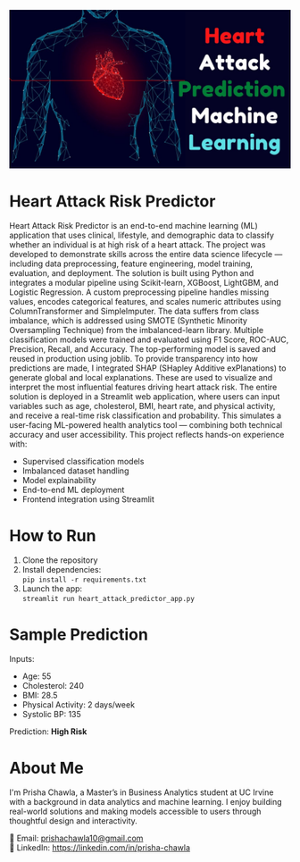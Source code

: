 ![Heart Attack Risk Prediction](heart-attack-risk-prediction.jpg)

# Heart Attack Risk Predictor
Heart Attack Risk Predictor is an end-to-end machine learning (ML) application that uses clinical, lifestyle, and demographic data to classify whether an individual is at high risk of a heart attack. The project was developed to demonstrate skills across the entire data science lifecycle — including data preprocessing, feature engineering, model training, evaluation, and deployment.
The solution is built using Python and integrates a modular pipeline using Scikit-learn, XGBoost, LightGBM, and Logistic Regression. A custom preprocessing pipeline handles missing values, encodes categorical features, and scales numeric attributes using ColumnTransformer and SimpleImputer. The data suffers from class imbalance, which is addressed using SMOTE (Synthetic Minority Oversampling Technique) from the imbalanced-learn library.
Multiple classification models were trained and evaluated using F1 Score, ROC-AUC, Precision, Recall, and Accuracy. The top-performing model is saved and reused in production using joblib.
To provide transparency into how predictions are made, I integrated SHAP (SHapley Additive exPlanations) to generate global and local explanations. These are used to visualize and interpret the most influential features driving heart attack risk.
The entire solution is deployed in a Streamlit web application, where users can input variables such as age, cholesterol, BMI, heart rate, and physical activity, and receive a real-time risk classification and probability. This simulates a user-facing ML-powered health analytics tool — combining both technical accuracy and user accessibility.
This project reflects hands-on experience with:
* Supervised classification models
* Imbalanced dataset handling
* Model explainability
* End-to-end ML deployment
* Frontend integration using Streamlit

# How to Run
1. Clone the repository  
2. Install dependencies:  
   `pip install -r requirements.txt`  
3. Launch the app:  
   `streamlit run heart_attack_predictor_app.py`

# Sample Prediction
Inputs:
- Age: 55
- Cholesterol: 240
- BMI: 28.5
- Physical Activity: 2 days/week
- Systolic BP: 135

Prediction: **High Risk**

# About Me
I'm Prisha Chawla, a Master’s in Business Analytics student at UC Irvine with a background in data analytics and machine learning. I enjoy building real-world solutions and making models accessible to users through thoughtful design and interactivity.

📧 Email: prishachawla10@gmail.com  
🔗 LinkedIn: https://linkedin.com/in/prisha-chawla  
